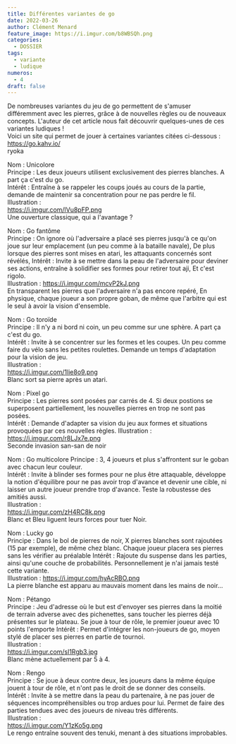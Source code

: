```yaml
---
title: Différentes variantes de go
date: 2022-03-26
author: Clément Menard
feature_image: https://i.imgur.com/b8WBSQh.png
categories:
  - DOSSIER
tags:
  - variante
  - ludique
numeros: 
  - 4
draft: false
---
```


De nombreuses variantes du jeu de go permettent de s'amuser différemment avec les pierres, grâce à de nouvelles règles ou de nouveaux concepts. L'auteur de cet article nous fait découvrir quelques-unes de ces variantes ludiques !  
Voici un site qui permet de jouer à certaines variantes citées ci-dessous : https://go.kahv.io/   
ryoka
<!--more-->

Nom : Unicolore  
Principe : Les deux joueurs utilisent exclusivement des pierres blanches. A part ça c'est du go.  
Intérêt : Entraîne à se rappeler les coups joués au cours de la partie, demande de maintenir sa concentration pour ne pas perdre le fil.  
Illustration :  
https://i.imgur.com/lVu8pFP.png  
Une ouverture classique, qui a l'avantage ?  
  
Nom : Go fantôme  
Principe : On ignore où l'adversaire a placé ses pierres jusqu'à ce qu'on joue sur leur emplacement (un peu comme à la bataille navale), De plus lorsque des pierres sont mises en atari, les attaquants concernés sont révélés,
Intérêt : Invite à se mettre dans la peau de l'adversaire pour deviner ses actions, entraîne à solidifier ses formes pour retirer tout aji, Et c'est rigolo.  
Illustration : 
https://i.imgur.com/mcvP2kJ.png  
En transparent les pierres que l'adversaire n'a pas encore repéré, En physique, chaque joueur a son propre goban, de même que l'arbitre qui est le seul à avoir la vision d'ensemble.  
  
Nom : Go toroïde  
Principe : Il n'y a ni bord ni coin, un peu comme sur une sphère. A part ça c'est du go.  
Intérêt : Invite à se concentrer sur les formes et les coupes. Un peu comme faire du vélo sans les petites roulettes. Demande un temps d'adaptation pour la vision de jeu.  
Illustration :  
https://i.imgur.com/1lie8o9.png  
Blanc sort sa pierre après un atari.  
  
Nom : Pixel go  
Principe : Les pierres sont posées par carrés de 4. Si deux postions se superposent partiellement, les nouvelles pierres en trop ne sont pas posées.  
Intérêt : Demande d'adapter sa vision du jeu aux formes et situations provoquées par ces nouvelles règles. 
Illustration :  
https://i.imgur.com/r8LJx7e.png  
Seconde invasion san-san de noir  
  
Nom : Go multicolore
Principe : 3, 4 joueurs et plus s'affrontent sur le goban avec chacun leur couleur.  
Intérêt : Invite à blinder ses formes pour ne plus être attaquable, développe la notion d'équilibre pour ne pas avoir trop d'avance et devenir une cible, ni laisser un autre joueur prendre trop d'avance. Teste la robustesse des amitiés aussi.  
Illustration :  
https://i.imgur.com/zH4RC8k.png  
Blanc et Bleu liguent leurs forces pour tuer Noir.  
  
Nom : Lucky go  
Principe : Dans le bol de pierres de noir, X pierres blanches sont rajoutées (15 par exemple), de même chez blanc. Chaque joueur placera ses pierres sans les vérifier au préalable
Intérêt : Rajoute du suspense dans les parties, ainsi qu'une couche de probabilités. Personnellement je n'ai jamais testé cette variante.  
Illustration : 
https://i.imgur.com/hyAcRBO.png  
La pierre blanche est apparu au mauvais moment dans les mains de noir...  
  
Nom : Pétango  
Principe : Jeu d'adresse où le but est d'envoyer ses pierres dans la moitié de terrain adverse avec des pichenettes, sans toucher les pierres déjà présentes sur le plateau. Se joue à tour de rôle, le premier joueur avec 10 points l'emporte
Intérêt : Permet d'intégrer les non-joueurs de go, moyen stylé de placer ses pierres en partie de tournoi.  
Illustration :  
https://i.imgur.com/sl1Rgb3.jpg  
Blanc mène actuellement par 5 à 4.  
  
Nom : Rengo  
Principe : Se joue à deux contre deux, les joueurs dans la même équipe jouent à tour de rôle, et n'ont pas le droit de se donner des conseils.  
Intérêt : Invite à se mettre dans la peau du partenaire, à ne pas jouer de séquences incompréhensibles ou trop ardues pour lui. Permet de faire des parties tendues avec des joueurs de niveau très différents.  
Illustration :  
https://i.imgur.com/Y1zKo5g.png  
Le rengo entraîne souvent des tenuki, menant à des situations improbables.  
